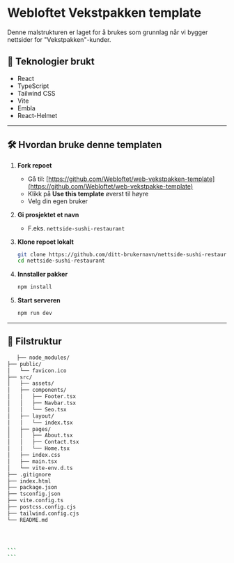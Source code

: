 
# Webloftet Vekstpakken template

Denne malstrukturen er laget for å brukes som grunnlag når vi bygger nettsider for "Vekstpakken"-kunder.

## 🚀 Teknologier brukt

- React
- TypeScript
- Tailwind CSS
- Vite
- Embla 
- React-Helmet

---

## 🛠️ Hvordan bruke denne templaten

1. **Fork repoet**
    - Gå til: [https://github.com/Webloftet/web-vekstpakken-template](https://github.com/Webloftet/web-vekstpakke-template)
    - Klikk på **Use this template** øverst til høyre
    - Velg din egen bruker

2. **Gi prosjektet et navn**
    - F.eks. `nettside-sushi-restaurant`

3. **Klone repoet lokalt**
   ```bash
   git clone https://github.com/ditt-brukernavn/nettside-sushi-restaurant.git
   cd nettside-sushi-restaurant
   
4. **Innstaller pakker**
    ````bash
   npm install

5. **Start serveren**
    ````bash
   npm run dev

---

## 📁 Filstruktur
````bash
   ├── node_modules/
├── public/
│   └── favicon.ico
├── src/
│   ├── assets/                 
│   ├── components/             
│   │   ├── Footer.tsx
│   │   ├── Navbar.tsx
│   │   └── Seo.tsx             
│   ├── layout/
│   │   └── index.tsx           
│   ├── pages/                 
│   │   ├── About.tsx
│   │   ├── Contact.tsx
│   │   └── Home.tsx
│   ├── index.css               
│   ├── main.tsx                
│   └── vite-env.d.ts           
├── .gitignore
├── index.html
├── package.json
├── tsconfig.json
├── vite.config.ts
├── postcss.config.cjs
├── tailwind.config.cjs
└── README.md




```
```
